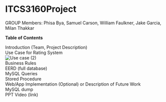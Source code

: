 # ITCS3160Project
GROUP Members: Phisa Bya, Samuel Carson, William Faulkner, Jake Garcia, Milan Thakkar

**Table of Contents**

Introduction (Team, Project Description)  
Use Case for Rating System  
![Use case (2)](https://user-images.githubusercontent.com/46977818/99899190-57288080-2c75-11eb-9157-a4c3161c65be.jpg)<br />
Business Rules  
EERD (full database)  
MySQL Queries  
Stored Procedure  
Web/App Implementation (Optional) or Description of Future Work  
MySQL dump  
PPT Video (link)  
